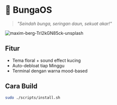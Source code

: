 # 🌸 BungaOS

> *"Seindah bunga, seringan daun, sekuat akar!"*  

![maxim-berg-TrI2kGN85ck-unsplash](https://github.com/user-attachments/assets/d50e026d-219e-4e8c-b997-0259ac8c7cfc)

## Fitur
- Tema floral + sound effect kucing
- Auto-debloat tiap Minggu
- Terminal dengan warna mood-based

## Cara Build
```bash
sudo ./scripts/install.sh

